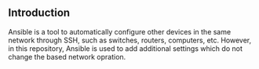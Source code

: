 ## Introduction

Ansible is a tool to automatically configure other devices in the same network through SSH, such as switches, routers, computers, etc. However, in this repository, Ansible is used to add additional settings which do not change the based network opration.

## 
